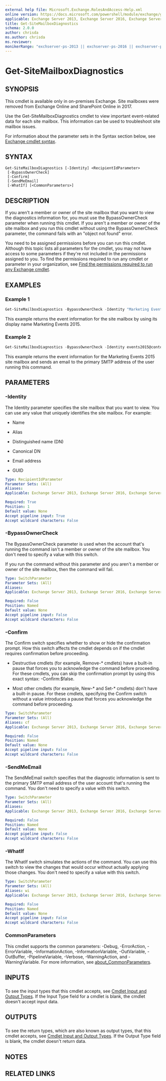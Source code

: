 ```yaml
---
external help file: Microsoft.Exchange.RolesAndAccess-Help.xml
online version: https://docs.microsoft.com/powershell/module/exchange/get-sitemailboxdiagnostics
applicable: Exchange Server 2013, Exchange Server 2016, Exchange Server 2019
title: Get-SiteMailboxDiagnostics
schema: 2.0.0
author: chrisda
ms.author: chrisda
ms.reviewer:
monikerRange: "exchserver-ps-2013 || exchserver-ps-2016 || exchserver-ps-2019"
---
```


# Get-SiteMailboxDiagnostics

## SYNOPSIS
This cmdlet is available only in on-premises Exchange. Site mailboxes were removed from Exchange Online and SharePoint Online in 2017.

Use the Get-SiteMailboxDiagnostics cmdlet to view important event-related data for each site mailbox. This information can be used to troubleshoot site mailbox issues.

For information about the parameter sets in the Syntax section below, see [Exchange cmdlet syntax](https://docs.microsoft.com/powershell/exchange/exchange-cmdlet-syntax).

## SYNTAX

```
Get-SiteMailboxDiagnostics [-Identity] <RecipientIdParameter>
 [-BypassOwnerCheck]
 [-Confirm]
 [-SendMeEmail]
 [-WhatIf] [<CommonParameters>]
```

## DESCRIPTION
If you aren't a member or owner of the site mailbox that you want to view the diagnostics information for, you must use the BypassOwnerCheck parameter when running this cmdlet. If you aren't a member or owner of the site mailbox and you run this cmdlet without using the BypassOwnerCheck parameter, the command fails with an "object not found" error.

You need to be assigned permissions before you can run this cmdlet. Although this topic lists all parameters for the cmdlet, you may not have access to some parameters if they're not included in the permissions assigned to you. To find the permissions required to run any cmdlet or parameter in your organization, see [Find the permissions required to run any Exchange cmdlet](https://docs.microsoft.com/powershell/exchange/find-exchange-cmdlet-permissions).

## EXAMPLES

### Example 1
```powershell
Get-SiteMailboxDiagnostics -BypassOwnerCheck -Identity "Marketing Events 2015"
```

This example returns the event information for the site mailbox by using its display name Marketing Events 2015.

### Example 2
```powershell
Get-SiteMailboxDiagnostics -BypassOwnerCheck -Identity events2015@contoso.com -SendMeEmail
```

This example returns the event information for the Marketing Events 2015 site mailbox and sends an email to the primary SMTP address of the user running this command.

## PARAMETERS

### -Identity
The Identity parameter specifies the site mailbox that you want to view. You can use any value that uniquely identifies the site mailbox. For example:

- Name

- Alias

- Distinguished name (DN)

- Canonical DN

- Email address

- GUID

```yaml
Type: RecipientIdParameter
Parameter Sets: (All)
Aliases:
Applicable: Exchange Server 2013, Exchange Server 2016, Exchange Server 2019

Required: True
Position: 1
Default value: None
Accept pipeline input: True
Accept wildcard characters: False
```

### -BypassOwnerCheck
The BypassOwnerCheck parameter is used when the account that's running the command isn't a member or owner of the site mailbox. You don't need to specify a value with this switch.

If you run the command without this parameter and you aren't a member or owner of the site mailbox, then the command will fail.

```yaml
Type: SwitchParameter
Parameter Sets: (All)
Aliases:
Applicable: Exchange Server 2013, Exchange Server 2016, Exchange Server 2019

Required: False
Position: Named
Default value: None
Accept pipeline input: False
Accept wildcard characters: False
```

### -Confirm
The Confirm switch specifies whether to show or hide the confirmation prompt. How this switch affects the cmdlet depends on if the cmdlet requires confirmation before proceeding.

- Destructive cmdlets (for example, Remove-\* cmdlets) have a built-in pause that forces you to acknowledge the command before proceeding. For these cmdlets, you can skip the confirmation prompt by using this exact syntax: -Confirm:$false.

- Most other cmdlets (for example, New-\* and Set-\* cmdlets) don't have a built-in pause. For these cmdlets, specifying the Confirm switch without a value introduces a pause that forces you acknowledge the command before proceeding.

```yaml
Type: SwitchParameter
Parameter Sets: (All)
Aliases: cf
Applicable: Exchange Server 2013, Exchange Server 2016, Exchange Server 2019

Required: False
Position: Named
Default value: None
Accept pipeline input: False
Accept wildcard characters: False
```

### -SendMeEmail
The SendMeEmail switch specifies that the diagnostic information is sent to the primary SMTP email address of the user account that's running the command. You don't need to specify a value with this switch.

```yaml
Type: SwitchParameter
Parameter Sets: (All)
Aliases:
Applicable: Exchange Server 2013, Exchange Server 2016, Exchange Server 2019

Required: False
Position: Named
Default value: None
Accept pipeline input: False
Accept wildcard characters: False
```

### -WhatIf
The WhatIf switch simulates the actions of the command. You can use this switch to view the changes that would occur without actually applying those changes. You don't need to specify a value with this switch.

```yaml
Type: SwitchParameter
Parameter Sets: (All)
Aliases: wi
Applicable: Exchange Server 2013, Exchange Server 2016, Exchange Server 2019

Required: False
Position: Named
Default value: None
Accept pipeline input: False
Accept wildcard characters: False
```

### CommonParameters
This cmdlet supports the common parameters: -Debug, -ErrorAction, -ErrorVariable, -InformationAction, -InformationVariable, -OutVariable, -OutBuffer, -PipelineVariable, -Verbose, -WarningAction, and -WarningVariable. For more information, see [about_CommonParameters](https://go.microsoft.com/fwlink/p/?LinkID=113216).

## INPUTS

###  
To see the input types that this cmdlet accepts, see [Cmdlet Input and Output Types](https://go.microsoft.com/fwlink/p/?linkId=616387). If the Input Type field for a cmdlet is blank, the cmdlet doesn't accept input data.

## OUTPUTS

###  
To see the return types, which are also known as output types, that this cmdlet accepts, see [Cmdlet Input and Output Types](https://go.microsoft.com/fwlink/p/?linkId=616387). If the Output Type field is blank, the cmdlet doesn't return data.

## NOTES

## RELATED LINKS
